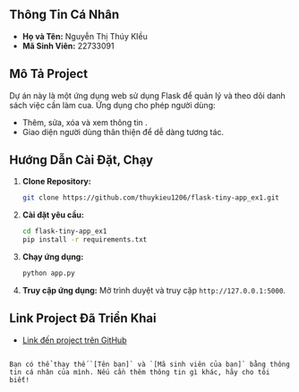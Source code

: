 

## Thông Tin Cá Nhân
- **Họ và Tên:** Nguyễn Thị Thúy KIều
- **Mã Sinh Viên:** 22733091
## Mô Tả Project
Dự án này là một ứng dụng web sử dụng Flask để quản lý và theo dõi danh sách việc cần làm cua. Ứng dụng cho phép người dùng:
- Thêm, sửa, xóa và xem thông tin .
- Giao diện người dùng thân thiện để dễ dàng tương tác.

## Hướng Dẫn Cài Đặt, Chạy
1. **Clone Repository:**
   ```bash
   git clone https://github.com/thuykieu1206/flask-tiny-app_ex1.git
   ```

2. **Cài đặt yêu cầu:**
   ```bash
   cd flask-tiny-app_ex1
   pip install -r requirements.txt
   ```

3. **Chạy ứng dụng:**
   ```bash
   python app.py
   ```

4. **Truy cập ứng dụng:**
   Mở trình duyệt và truy cập `http://127.0.0.1:5000`.

## Link Project Đã Triển Khai
- [Link đến project trên GitHub](https://github.com/thuykieu1206/flask-tiny-app_ex1)

```

Bạn có thể thay thế `[Tên bạn]` và `[Mã sinh viên của bạn]` bằng thông tin cá nhân của mình. Nếu cần thêm thông tin gì khác, hãy cho tôi biết!
